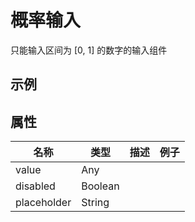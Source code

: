# 概率输入  
只能输入区间为 [0, 1] 的数字的输入组件

## 示例  
<Demo>
  <InputPosibilityDemo />
</Demo>

## 属性  
| 名称 | 类型 | 描述 | 例子 |  
| ---- | ---- | ---- | ---- |
| value | Any | | |  
| disabled | Boolean |  | |  
| placeholder | String |  | |

<Comment />